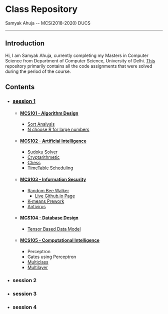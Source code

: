 # Class Repository

Samyak Ahuja -- MCS(2018-2020) DUCS

---

## Introduction

Hi, I am Samyak Ahuja, currently completing my Masters in Computer Science from Department of Computer Science, University of Delhi. 
[This](https://github.com/samyakducs/class) repository primarily contains all the code assignments that were solved during the period of the course.

## Contents

+ ### [session 1][session1]
    - #### [MCS101 - Algorithm Design][MCS101]
        + [Sort Analysis][SortTime]
        + [N choose R for large numbers][bigNCR]
    - #### [MCS102 - Artificial Intelligence][MCS102]
        + [Sudoku Solver][sudoku]
        + [Cryptarithmetic][cryptar]
        + [Chess][chess]
        + [TimeTable Scheduling][timetable]
    - #### [MCS103 - Information Security][MCS103]
        + [Random Bee Walker][BeeWalker]
            - [Live Github.io Page][BeeWalkerIO]
        + [K-means Prework][kmeansPre]
        + [Antivirus][antivirus]
    - #### [MCS104 - Database Design][MCS104]
        + [Tensor Based Data Model][tensor-db]
    - #### [MCS105 - Computational Intelligence][MCS105]
        + Perceptron
        + Gates using Perceptron
        + [Multiclass][multiclass]
        + [Multilayer][multilayer]
+ ### session 2
+ ### session 3
+ ### session 4

[session1]:  https://github.com/samyakducs/class/tree/master/s1
[MCS101]: https://github.com/samyakducs/class/tree/master/s1/mcs101/assignments
[MCS102]: https://github.com/samyakducs/class/tree/master/s1/mcs102/
[MCS103]: https://github.com/samyakducs/class/tree/master/s1/mcs103/assignments
[MCS104]: https://github.com/samyakducs/class/tree/master/s1/mcs104/
[MCS105]: https://github.com/samyakducs/class/tree/master/s1/mcs105/
[BeeWalker]: https://github.com/samyakducs/class/tree/master/s1/mcs103/assignments/random_bee_walk
[BeeWalkerIO]: https://samyakducs.github.io/class/s1/mcs103/assignments/random_bee_walk/
[kmeansPre]: https://github.com/samyakducs/class/tree/master/s1/mcs103/assignments/k-means-prework
[antivirus]: https://github.com/samyakducs/class/tree/master/s1/mcs103/assignments/antivirus
[SortTime]: https://github.com/samyakducs/class/tree/master/s1/mcs101/assignments/sortTimes
[bigNCR]: https://github.com/samyakducs/class/tree/master/s1/mcs101/assignments/big_nCr
[tensor-db]: https://github.com/samyakducs/class/tree/master/s1/mcs104/tensor_polystore
[sudoku]: https://github.com/samyakducs/class/tree/master/s1/mcs102/sudoku
[cryptar]: https://github.com/samyakducs/class/tree/master/s1/mcs102/cryptarithmetic
[chess]: https://github.com/samyakducs/class/tree/master/s1/mcs102/chess
[timetable]: https://github.com/samyakducs/class/tree/master/s1/mcs102/timetable
[multiclass]: https://github.com/samyakducs/class/tree/master/s1/mcs105/multiclass_classification
[multilayer]: https://github.com/samyakducs/class/tree/master/s1/mcs105/multilayer_nn


